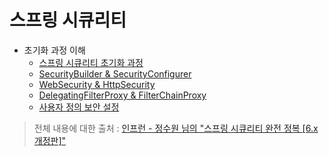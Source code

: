 # 스프링 시큐리티

- 초기화 과정 이해
  - [스프링 시큐리티 초기화 과정]()
  - [SecurityBuilder & SecurityConfigurer]()
  - [WebSecurity & HttpSecurity]()
  - [DelegatingFilterProxy & FilterChainProxy]()
  - [사용자 정의 보안 설정]()

> 전체 내용에 대한 출처 : [인프런 - 정수원 님의 "스프링 시큐리티 완전 정복 [6.x 개정판]"](https://www.inflearn.com/course/%EC%8A%A4%ED%94%84%EB%A7%81-%EC%8B%9C%ED%81%90%EB%A6%AC%ED%8B%B0-%EC%99%84%EC%A0%84%EC%A0%95%EB%B3%B5#reviews)